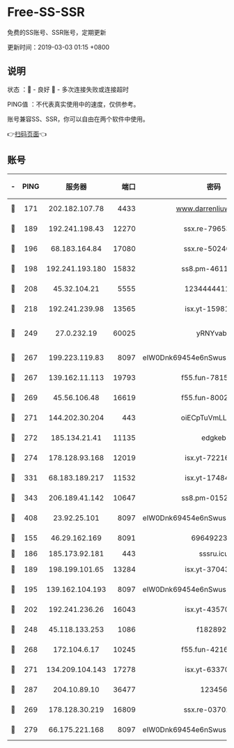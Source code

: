 # Free-SS-SSR

免费的SS账号、SSR账号，定期更新

更新时间：2019-03-03 01:15 +0800

## 说明

状态     ：🙂 - 良好 🙁 - 多次连接失败或连接超时

PING值   ：不代表真实使用中的速度，仅供参考。

账号兼容SS、SSR，你可以自由在两个软件中使用。

👉[扫码页面](https://liesauer.github.io/free-ss-ssr.github.io/)👈

## 账号

|-|PING|服务器|端口|密码|加密方式|区域|
|:----:|:----:|:-----:|-----:|:----:|:----:|:----:|
|🙂|171|202.182.107.78|4433|www.darrenliuwei.com|aes-256-cfb|JP|
|🙂|189|192.241.198.43|12270|ssx.re-79653159|aes-256-cfb|US|
|🙂|196|68.183.164.84|17080|ssx.re-50240519|aes-256-cfb|US|
|🙂|198|192.241.193.180|15832|ss8.pm-46115453|aes-256-cfb|US|
|🙂|208|45.32.104.21|5555|1234444411111|aes-256-cfb|SG|
|🙂|218|192.241.239.98|13565|isx.yt-15981055|aes-256-cfb|US|
|🙂|249|27.0.232.19|60025|yRNYvabB|xchacha20-ietf-poly1305|HK|
|🙂|267|199.223.119.83|8097|eIW0Dnk69454e6nSwuspv9DmS201tQ0D|aes-256-cfb|US|
|🙂|267|139.162.11.113|19793|f55.fun-78151290|aes-256-cfb|SG|
|🙂|269|45.56.106.48|16619|f55.fun-80021142|aes-256-cfb|US|
|🙂|271|144.202.30.204|443|oiECpTuVmLLxk4Ts|aes-256-cfb|US|
|🙂|272|185.134.21.41|11135|edgkeb|aes-256-cfb|GB|
|🙂|274|178.128.93.168|12019|isx.yt-72216757|aes-256-cfb|SG|
|🙂|331|68.183.189.217|11532|isx.yt-17484658|aes-256-cfb|SG|
|🙂|343|206.189.41.142|10647|ss8.pm-01527155|aes-256-cfb|SG|
|🙂|408|23.92.25.101|8097|eIW0Dnk69454e6nSwuspv9DmS201tQ0D|aes-256-cfb|US|
|🙂|155|46.29.162.169|8091|6964922356|aes-256-cfb|RU|
|🙂|186|185.173.92.181|443|sssru.icu|rc4-md5|RU|
|🙂|189|198.199.101.65|13284|isx.yt-37043083|aes-256-cfb|US|
|🙂|195|139.162.104.193|8097|eIW0Dnk69454e6nSwuspv9DmS201tQ0D|aes-256-cfb|JP|
|🙂|202|192.241.236.26|16043|isx.yt-43570413|aes-256-cfb|US|
|🙂|248|45.118.133.253|1086|f1828920|aes-256-cfb|SG|
|🙂|268|172.104.6.17|10245|f55.fun-42164913|aes-256-cfb|US|
|🙂|271|134.209.104.143|17278|isx.yt-63370045|aes-256-cfb|SG|
|🙂|287|204.10.89.10|36477|123456|aes-256-cfb|US|
|🙁|269|178.128.30.219|16809|ssx.re-03702185|aes-256-cfb|SG|
|🙁|279|66.175.221.168|8097|eIW0Dnk69454e6nSwuspv9DmS201tQ0D|aes-256-cfb|US|
